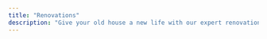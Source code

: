 ```yaml
---
title: "Renovations"
description: "Give your old house a new life with our expert renovation services."
---
```

